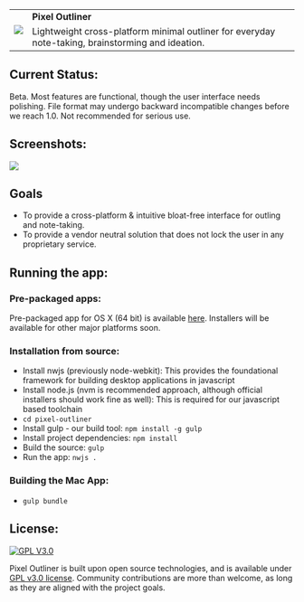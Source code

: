 <table>
  <tr>
    <td rowspan='2'>
      <img src="https://raw.githubusercontent.com/lorefnon/pixel-outliner/master/assets/icons/pxo_app_icon.png">
    </td>
    <td>
      <strong> Pixel Outliner </strong>
    </td>
  </tr>
  <tr>
    <td>
      Lightweight cross-platform minimal outliner for everyday note-taking, brainstorming and ideation.
    </td>  
  </tr>
</table>

## Current Status:

Beta. Most features are functional, though the user interface needs polishing. File format may undergo backward incompatible changes
before we reach 1.0. Not recommended for serious use.

## Screenshots:

<img src="https://raw.githubusercontent.com/lorefnon/pixel-outliner/master/assets/screenshots/screenshot.png">

## Goals

- To provide a cross-platform & intuitive bloat-free interface for outling and note-taking.
- To provide a vendor neutral solution that does not lock the user in any proprietary service.

## Running the app:

### Pre-packaged apps:

Pre-packaged app for OS X (64 bit) is available [here]().
Installers will be available for other major platforms soon.

### Installation from source:

- Install nwjs (previously node-webkit): This provides the foundational framework for building desktop applications in javascript
- Install node.js (nvm is recommended approach, although official installers should work fine as well): This is required for our javascript based toolchain
- `cd pixel-outliner`
- Install gulp - our build tool: `npm install -g gulp`
- Install project dependencies: `npm install`
- Build the source: `gulp`
- Run the app: `nwjs .`

### Building the Mac App:

- `gulp bundle`

## License:

[![GPL V3.0](http://www.gnu.org/graphics/gplv3-127x51.png)](http://www.gnu.org/licenses/gpl-3.0.en.html)

Pixel Outliner is built upon open source technologies, and is available under [GPL v3.0 license](https://www.gnu.org/copyleft/gpl.html). Community contributions are more than welcome, as long as they are aligned with the project goals.
